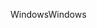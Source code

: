 <span data-ttu-id="afdc4-101">Windows</span><span class="sxs-lookup"><span data-stu-id="afdc4-101">Windows</span></span>